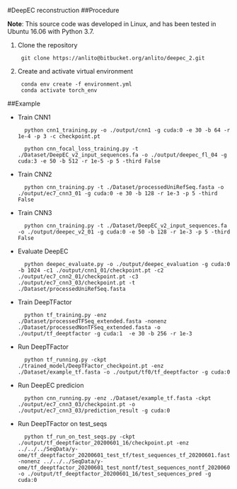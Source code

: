 #DeepEC reconstruction
##Procedure

**Note**: 
This source code was developed in Linux, and has been tested in Ubuntu 16.06 with Python 3.7.

1. Clone the repository

        git clone https://anlito@bitbucket.org/anlito/deepec_2.git

2. Create and activate virtual environment

        conda env create -f environment.yml
        conda activate torch_env


##Example


- Train CNN1

        python cnn1_training.py -o ./output/cnn1 -g cuda:0 -e 30 -b 64 -r 1e-4 -p 3 -c checkpoint.pt 

        python cnn_focal_loss_training.py -t ./Dataset/DeepEC_v2_input_sequences.fa -o ./output/deepec_fl_04 -g cuda:3 -e 50 -b 512 -r 1e-5 -p 5 -third False

- Train CNN2

        python cnn_training.py -t ./Dataset/processedUniRefSeq.fasta -o ./output/ec7_cnn3_01 -g cuda:0 -e 30 -b 128 -r 1e-3 -p 5 -third False

- Train CNN3

        python cnn_training.py -t ./Dataset/DeepEC_v2_input_sequences.fa -o ./output/deepec_v2_01 -g cuda:0 -e 50 -b 128 -r 1e-3 -p 5 -third False

- Evaluate DeepEC

        python deepec_evaluate.py -o ./output/deepec_evaluation -g cuda:0 -b 1024 -c1 ./output/cnn1_01/checkpoint.pt -c2 ./output/ec7_cnn2_01/checkpoint.pt -c3 ./output/ec7_cnn3_03/checkpoint.pt -t ./Dataset/processedUniRefSeq.fasta

- Train DeepTFactor

        python tf_training.py -enz ./Dataset/processedTFSeq_extended.fasta -nonenz ./Dataset/processedNonTFSeq_extended.fasta -o ./output/tf_deeptfactor -g cuda:1  -e 30 -b 256 -r 1e-3

- Run DeepTFactor

        python tf_running.py -ckpt ./trained_model/DeepTFactor_checkpoint.pt -enz ./Dataset/example_tf.fasta -o ./output/tf0/tf_deeptfactor -g cuda:0

- Run DeepEC predicion

        python cnn_running.py -enz ./Dataset/example_tf.fasta -ckpt ./output/ec7_cnn3_03/checkpoint.pt -o ./output/ec7_cnn3_03/prediction_result -g cuda:0



- Run DeepTFactor on test_seqs

        python tf_run_on_test_seqs.py -ckpt ./output/tf_deeptfactor_20200601_16/checkpoint.pt -enz ../../../SeqData/y-ome/tf_deeptfactor_20200601_test_tf/test_sequences_tf_20200601.fasta -nonenz ../../../SeqData/y-ome/tf_deeptfactor_20200601_test_nontf/test_sequences_nontf_20200601.fasta -o ./output/tf_deeptfactor_20200601_16/test_sequences_pred -g cuda:0